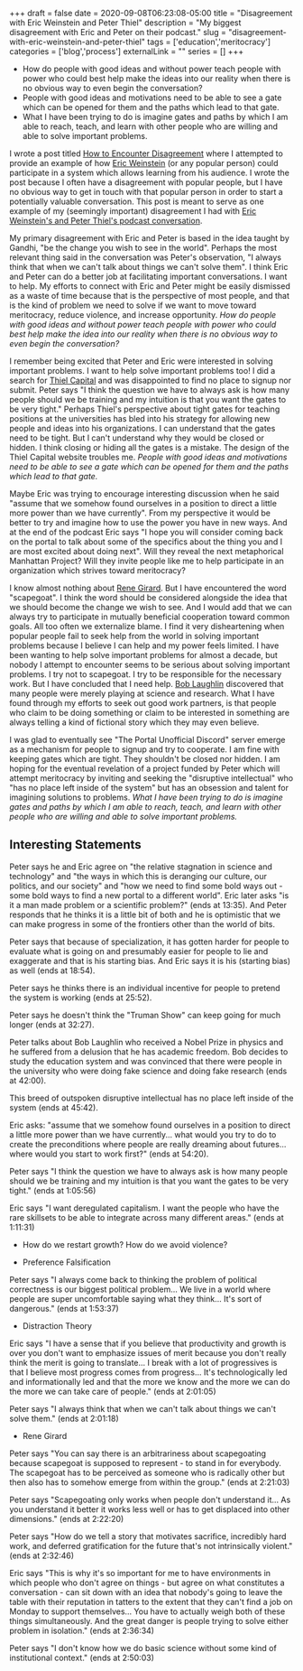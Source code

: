 +++ 
draft = false
date = 2020-09-08T06:23:08-05:00
title = "Disagreement with Eric Weinstein and Peter Thiel"
description = "My biggest disagreement with Eric and Peter on their podcast."
slug = "disagreement-with-eric-weinstein-and-peter-thiel" 
tags = ['education','meritocracy']
categories = ['blog','process']
externalLink = ""
series = []
+++

- How do people with good ideas and without power teach people with power who could best help make the ideas into our reality when there is no obvious way to even begin the conversation?
- People with good ideas and motivations need to be able to see a gate which can be opened for them and the paths which lead to that gate.
- What I have been trying to do is imagine gates and paths by which I am able to reach, teach, and learn with other people who are willing and able to solve important problems.

I wrote a post titled [How to Encounter Disagreement](https://herolfg.com/posts/how-to-encounter-disagreement/) where I attempted to provide an example of how [Eric Weinstein](https://ericweinstein.org/) (or any popular person) could participate in a system which allows learning from his audience.  I wrote the post because I often have a disagreement with popular people, but I have no obvious way to get in touch with that popular person in order to start a potentially valuable conversation.  This post is meant to serve as one example of my (seemingly important) disagreement I had with [Eric Weinstein's and Peter Thiel's podcast conversation](https://www.youtube.com/watch?v=nM9f0W2KD5s).

My primary disagreement with Eric and Peter is based in the idea taught by Gandhi, "be the change you wish to see in the world".  Perhaps the most relevant thing said in the conversation was Peter's observation, "I always think that when we can't talk about things we can't solve them".  I think Eric and Peter can do a better job at facilitating important conversations.  I want to help.  My efforts to connect with Eric and Peter might be easily dismissed as a waste of time because that is the perspective of most people, and that is the kind of problem we need to solve if we want to move toward meritocracy, reduce violence, and increase opportunity.  *How do people with good ideas and without power teach people with power who could best help make the idea into our reality when there is no obvious way to even begin the conversation?*

I remember being excited that Peter and Eric were interested in solving important problems.  I want to help solve important problems too!  I did a search for [Thiel Capital](http://www.thielcapital.com/) and was disappointed to find no place to signup nor submit.  Peter says "I think the question we have to always ask is how many people should we be training and my intuition is that you want the gates to be very tight."  Perhaps Thiel's perspective about tight gates for teaching positions at the universities has bled into his strategy for allowing new people and ideas into his organizations.  I can understand that the gates need to be tight.  But I can't understand why they would be closed or hidden.  I think closing or hiding all the gates is a mistake.  The design of the Thiel Capital website troubles me.  *People with good ideas and motivations need to be able to see a gate which can be opened for them and the paths which lead to that gate.*

Maybe Eric was trying to encourage interesting discussion when he said "assume that we somehow found ourselves in a position to direct a little more power than we have currently".  From my perspective it would be better to try and imagine how to use the power you have in new ways.  And at the end of the podcast Eric says "I hope you will consider coming back on the portal to talk about some of the specifics about the thing you and I are most excited about doing next".  Will they reveal the next metaphorical Manhattan Project?  Will they invite people like me to help participate in an organization which strives toward meritocracy?

I know almost nothing about [Rene Girard](https://en.wikipedia.org/wiki/Ren%C3%A9_Girard).  But I have encountered the word "scapegoat".  I think the word should be considered alongside the idea that we should become the change we wish to see.  And I would add that we can always try to participate in mutually beneficial cooperation toward common goals.  All too often we externalize blame.  I find it very disheartening when popular people fail to seek help from the world in solving important problems because I believe I can help and my power feels limited.  I have been wanting to help solve important problems for almost a decade, but nobody I attempt to encounter seems to be serious about solving important problems.  I try not to scapegoat.  I try to be responsible for the necessary work.  But I have concluded that I need help.  [Bob Laughlin](https://en.wikipedia.org/wiki/Robert_B._Laughlin) discovered that many people were merely playing at science and research.  What I have found through my efforts to seek out good work partners, is that people who claim to be doing something or claim to be interested in something are always telling a kind of fictional story which they may even believe.

I was glad to eventually see "The Portal Unofficial Discord" server emerge as a mechanism for people to signup and try to cooperate.  I am fine with keeping gates which are tight.  They shouldn't be closed nor hidden.  I am hoping for the eventual revelation of a project funded by Peter which will attempt meritocracy by inviting and seeking the "disruptive intellectual" who "has no place left inside of the system" but has an obsession and talent for imagining solutions to problems.  *What I have been trying to do is imagine gates and paths by which I am able to reach, teach, and learn with other people who are willing and able to solve important problems.*

## Interesting Statements

Peter says he and Eric agree on "the relative stagnation in science and technology" and "the ways in which this is deranging our culture, our politics, and our society" and "how we need to find some bold ways out - some bold ways to find a new portal to a different world".  Eric later asks "is it a man made problem or a scientific problem?" (ends at 13:35).  And Peter responds that he thinks it is a little bit of both and he is optimistic that we can make progress in some of the frontiers other than the world of bits.

Peter says that because of specialization, it has gotten harder for people to evaluate what is going on and presumably easier for people to lie and exaggerate and that is his starting bias.  And Eric says it is his (starting bias) as well (ends at 18:54).

Peter says he thinks there is an individual incentive for people to pretend the system is working (ends at 25:52).

Peter says he doesn't think the "Truman Show" can keep going for much longer (ends at 32:27).

Peter talks about Bob Laughlin who received a Nobel Prize in physics and he suffered from a delusion that he has academic freedom.  Bob decides to study the education system and was convinced that there were people in the university who were doing fake science and doing fake research (ends at 42:00).

This breed of outspoken disruptive intellectual has no place left inside of the system (ends at 45:42).

Eric asks: "assume that we somehow found ourselves in a position to direct a little more power than we have currently... what would you try to do to create the preconditions where people are really dreaming about futures... where would you start to work first?" (ends at 54:20).

Peter says "I think the question we have to always ask is how many people should we be training and my intuition is that you want the gates to be very tight." (ends at 1:05:56)

Eric says "I want deregulated capitalism.  I want the people who have the rare skillsets to be able to integrate across many different areas." (ends at 1:11:31)

- How do we restart growth?  How do we avoid violence?

- Preference Falsification

Peter says "I always come back to thinking the problem of political correctness is our biggest political problem... We live in a world where people are super uncomfortable saying what they think... It's sort of dangerous." (ends at 1:53:37)

- Distraction Theory

Eric says "I have a sense that if you believe that productivity and growth is over you don't want to emphasize issues of merit because you don't really think the merit is going to translate... I break with a lot of progressives is that I believe most progress comes from progress... It's technologically led and informationally led and that the more we know and the more we can do the more we can take care of people." (ends at 2:01:05)

Peter says "I always think that when we can't talk about things we can't solve them." (ends at 2:01:18)

- Rene Girard

Peter says "You can say there is an arbitrariness about scapegoating because scapegoat is supposed to represent - to stand in for everybody.  The scapegoat has to be perceived as someone who is radically other but then also has to somehow emerge from within the group." (ends at 2:21:03)

Peter says "Scapegoating only works when people don't understand it... As you understand it better it works less well or has to get displaced into other dimensions." (ends at 2:22:20)

Peter says "How do we tell a story that motivates sacrifice, incredibly hard work, and deferred gratification for the future that's not intrinsically violent." (ends at 2:32:46)

Eric says "This is why it's so important for me to have environments in which people who don't agree on things - but agree on what constitutes a conversation - can sit down with an idea that nobody's going to leave the table with their reputation in tatters to the extent that they can't find a job on Monday to support themselves...  You have to actually weigh both of these things simultaneously.  And the great danger is people trying to solve either problem in isolation." (ends at 2:36:34)

Peter says "I don't know how we do basic science without some kind of institutional context." (ends at 2:50:03)
